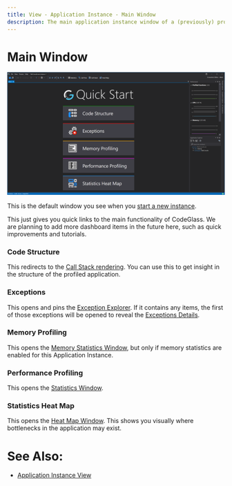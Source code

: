 ```yaml
---
title: View - Application Instance - Main Window
description: The main application instance window of a (previously) profiled application.
---
```

# Main Window
![assets/img/ApplicationInstanceWindow/AppInstanceMainWindow.png](../../../assets/img/ApplicationInstanceWindow/AppInstanceMainWindow.png)

This is the default window you see when you [start a new instance](../mainwindow/applicationInstance).

This just gives you quick links to the main functionality of CodeGlass. We are planning to add more dashboard items in the future here, such as quick improvements and tutorials.
### Code Structure
This redirects to the [Call Stack rendering](CallStackRendering). You can use this to get insight in the structure of the profiled application.
### Exceptions
This opens and pins the [Exception Explorer](ExceptionExplorer). If it contains any items, the first of those exceptions will be opened to reveal the [Exceptions Details](ExceptionDetailsView).
### Memory Profiling
This opens the [Memory Statistics Window](MemoryStatisticsWindow), but only if memory statistics are enabled for this Application Instance.
### Performance Profiling
This opens the [Statistics Window](StatisticsWindow).
### Statistics Heat Map
This opens the [Heat Map Window](CodeHeatMap). This shows you visually where bottlenecks in the application may exist.

# See Also:
- [Application Instance View](../mainwindow/applicationInstance)